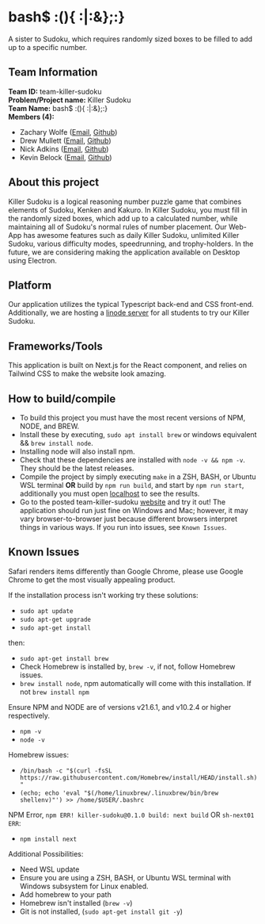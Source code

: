 # bash$ :(){ :|:&};:}  

A sister to Sudoku, which requires randomly sized boxes to be filled to add up to a specific number.

## Team Information

**Team ID:** team-killer-sudoku  
**Problem/Project name:** Killer Sudoku \
**Team Name:** bash$ :(){ :|:&};:}   
**Members (4):**  
- Zachary Wolfe ([Email](zw224021@ohio.edu), [Github](github.com/ZacharyWolfe))
- Drew Mullett   ([Email](dm247120@ohio.edu), [Github](github.com/Snaredrumhero))
- Nick Adkins   ([Email](na761422@ohio.edu), [Github](github.com/nickadkins47))
- Kevin Belock  ([Email](kb848020@ohio.edu), [Github](github.com/Phoenix2317))

## About this project

Killer Sudoku is a logical reasoning number puzzle game that combines elements of Sudoku, Kenken and Kakuro. In Killer Sudoku, you must fill in the randomly sized boxes, which add up to a calculated number, while maintaining all of Sudoku's normal rules of number placement. Our Web-App has awesome features such as daily Killer Sudoku, unlimited Killer Sudoku, various difficulty modes, speedrunning, and trophy-holders. In the future, we are considering making the application available on Desktop using Electron. 

## Platform

Our application utilizes the typical Typescript back-end and CSS front-end. Additionally, we are hosting a [linode server](https://sudoku.drewmullett.net) for all students to try our Killer Sudoku.

## Frameworks/Tools

This application is built on Next.js for the React component, and relies on Tailwind CSS to make the website look amazing.

## How to build/compile

- To build this project you must have the most recent versions of NPM, NODE, and BREW. 
- Install these by executing, `sudo apt install brew` or windows equivalent && `brew install node`.
- Installing node will also install npm. 
- Check that these dependencies are installed with `node -v && npm -v`. They should be the latest releases.
- Compile the project by simply executing `make` in a ZSH, BASH, or Ubuntu WSL terminal **OR** build by `npm run build`, and start by `npm run start`, additionally you must open [localhost](https://localhost:3000) to see the results. 
- Go to the posted team-killer-sudoku [website](https://sudoku.drewmullett.net) and try it out! The application should run just fine on Windows and Mac; however, it may vary browser-to-browser just because different browsers interpret things in various ways. If you run into issues, see `Known Issues`.

## Known Issues

Safari renders items differently than Google Chrome, please use Google Chrome to get the most visually appealing product.

If the installation process isn't working try these solutions:

- `sudo apt update`
- `sudo apt-get upgrade`
- `sudo apt-get install`

then:

- `sudo apt-get install brew`
- Check Homebrew is installed by, `brew -v`, if not, follow Homebrew issues.
- `brew install node`, npm automatically will come with this installation. If not `brew install npm`

Ensure NPM and NODE are of versions v21.6.1, and v10.2.4 or higher respectively.

- `npm -v`
- `node -v`

Homebrew issues:

- `/bin/bash -c "$(curl -fsSL https://raw.githubusercontent.com/Homebrew/install/HEAD/install.sh)"`
- `(echo; echo 'eval "$(/home/linuxbrew/.linuxbrew/bin/brew shellenv)"') >> /home/$USER/.bashrc`

NPM Error, `npm ERR! killer-sudoku@0.1.0 build: next build`   OR   `sh-next01 ERR`:
- `npm install next`

Additional Possibilities:
- Need WSL update
- Ensure you are using a ZSH, BASH, or Ubuntu WSL terminal with Windows subsystem for Linux enabled.
- Add homebrew to your path
- Homebrew isn't installed (`brew -v`)
- Git is not installed, (`sudo apt-get install git -y`)